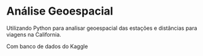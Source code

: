 # Análise Geoespacial

Utilizando Python para analisar geoespacial das estações e distâncias para viagens na California.

Com banco de dados do Kaggle
